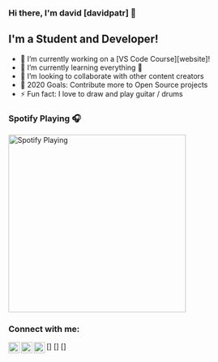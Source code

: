 ### Hi there, I'm david  [davidpatr] 👋


## I'm a Student and Developer!

- 🔭 I’m currently working on a [VS Code Course][website]!
- 🌱 I’m currently learning everything 🤣
- 👯 I’m looking to collaborate with other content creators
- 🥅 2020 Goals: Contribute more to Open Source projects
- ⚡ Fun fact: I love to draw and play guitar / drums

### Spotify Playing 🎧
[<img src="https://now-playing-codestackr.vercel.app/api/spotify-playing" alt=" Spotify Playing" width="350" />](https://open.spotify.com/user/swyqyimdc12jajde4vpwd2x1b)

### Connect with me:

[<img align="left" alt="davidpatr | Twitter" width="22px" src="https://cdn.jsdelivr.net/npm/simple-icons@v3/icons/twitter.svg" />]
[<img align="left" alt="davidpatr | LinkedIn" width="22px" src="https://cdn.jsdelivr.net/npm/simple-icons@v3/icons/linkedin.svg" />]
[<img align="left" alt="davidpatr | Instagram" width="22px" src="https://cdn.jsdelivr.net/npm/simple-icons@v3/icons/instagram.svg" />]
